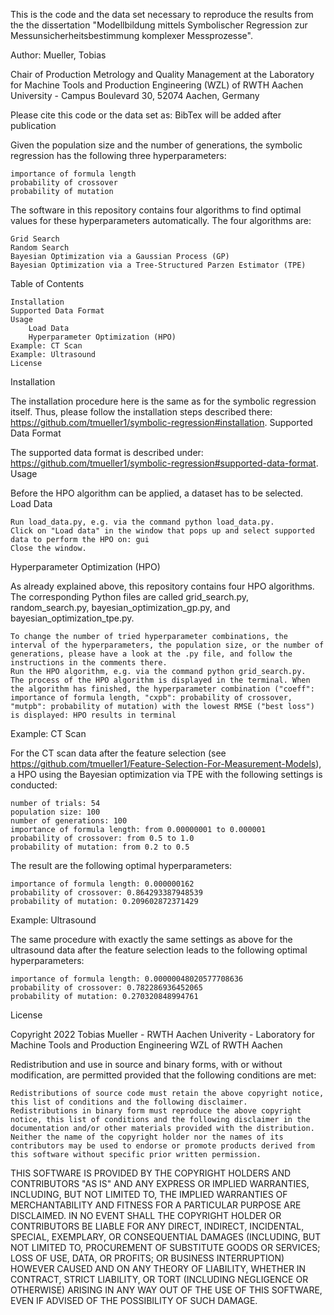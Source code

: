 This is the code and the data set necessary to reproduce the results from the the dissertation "Modellbildung mittels Symbolischer Regression zur Messunsicherheitsbestimmung komplexer Messprozesse".

Author: Mueller, Tobias

Chair of Production Metrology and Quality Management at the Laboratory for Machine Tools and Production Engineering (WZL) of RWTH Aachen University - Campus Boulevard 30, 52074 Aachen, Germany

Please cite this code or the data set as: BibTex will be added after publication

Given the population size and the number of generations, the symbolic regression has the following three hyperparameters:

    importance of formula length
    probability of crossover
    probability of mutation

The software in this repository contains four algorithms to find optimal values for these hyperparameters automatically. The four algorithms are:

    Grid Search
    Random Search
    Bayesian Optimization via a Gaussian Process (GP)
    Bayesian Optimization via a Tree-Structured Parzen Estimator (TPE)

Table of Contents

    Installation
    Supported Data Format
    Usage
        Load Data
        Hyperparameter Optimization (HPO)
    Example: CT Scan
    Example: Ultrasound
    License

Installation

The installation procedure here is the same as for the symbolic regression itself. Thus, please follow the installation steps described there: https://github.com/tmueller1/symbolic-regression#installation.
Supported Data Format

The supported data format is described under: https://github.com/tmueller1/symbolic-regression#supported-data-format.
Usage

Before the HPO algorithm can be applied, a dataset has to be selected.
Load Data

    Run load_data.py, e.g. via the command python load_data.py.
    Click on "Load data" in the window that pops up and select supported data to perform the HPO on: gui
    Close the window.

Hyperparameter Optimization (HPO)

As already explained above, this repository contains four HPO algorithms. The corresponding Python files are called grid_search.py, random_search.py, bayesian_optimization_gp.py, and bayesian_optimization_tpe.py.

    To change the number of tried hyperparameter combinations, the interval of the hyperparameters, the population size, or the number of generations, please have a look at the .py file, and follow the instructions in the comments there.
    Run the HPO algorithm, e.g. via the command python grid_search.py.
    The process of the HPO algorithm is displayed in the terminal. When the algorithm has finished, the hyperparameter combination ("coeff": importance of formula length, "cxpb": probability of crossover, "mutpb": probability of mutation) with the lowest RMSE ("best loss") is displayed: HPO results in terminal

Example: CT Scan

For the CT scan data after the feature selection (see https://github.com/tmueller1/Feature-Selection-For-Measurement-Models), a HPO using the Bayesian optimization via TPE with the following settings is conducted:

    number of trials: 54
    population size: 100
    number of generations: 100
    importance of formula length: from 0.00000001 to 0.000001
    probability of crossover: from 0.5 to 1.0
    probability of mutation: from 0.2 to 0.5

The result are the following optimal hyperparameters:

    importance of formula length: 0.000000162
    probability of crossover: 0.864293387948539
    probability of mutation: 0.209602872371429

Example: Ultrasound

The same procedure with exactly the same settings as above for the ultrasound data after the feature selection leads to the following optimal hyperparameters:

    importance of formula length: 0.00000048020577708636
    probability of crossover: 0.782286936452065
    probability of mutation: 0.270320848994761

License

Copyright 2022 Tobias Mueller - RWTH Aachen Univerity - Laboratory for Machine Tools and Production Engineering WZL of RWTH Aachen

Redistribution and use in source and binary forms, with or without modification, are permitted provided that the following conditions are met:

    Redistributions of source code must retain the above copyright notice, this list of conditions and the following disclaimer.
    Redistributions in binary form must reproduce the above copyright notice, this list of conditions and the following disclaimer in the documentation and/or other materials provided with the distribution.
    Neither the name of the copyright holder nor the names of its contributors may be used to endorse or promote products derived from this software without specific prior written permission.

THIS SOFTWARE IS PROVIDED BY THE COPYRIGHT HOLDERS AND CONTRIBUTORS "AS IS" AND ANY EXPRESS OR IMPLIED WARRANTIES, INCLUDING, BUT NOT LIMITED TO, THE IMPLIED WARRANTIES OF MERCHANTABILITY AND FITNESS FOR A PARTICULAR PURPOSE ARE DISCLAIMED. IN NO EVENT SHALL THE COPYRIGHT HOLDER OR CONTRIBUTORS BE LIABLE FOR ANY DIRECT, INDIRECT, INCIDENTAL, SPECIAL, EXEMPLARY, OR CONSEQUENTIAL DAMAGES (INCLUDING, BUT NOT LIMITED TO, PROCUREMENT OF SUBSTITUTE GOODS OR SERVICES; LOSS OF USE, DATA, OR PROFITS; OR BUSINESS INTERRUPTION) HOWEVER CAUSED AND ON ANY THEORY OF LIABILITY, WHETHER IN CONTRACT, STRICT LIABILITY, OR TORT (INCLUDING NEGLIGENCE OR OTHERWISE) ARISING IN ANY WAY OUT OF THE USE OF THIS SOFTWARE, EVEN IF ADVISED OF THE POSSIBILITY OF SUCH DAMAGE.
